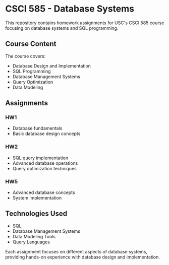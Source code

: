 # CSCI 585 - Database Systems

This repository contains homework assignments for USC's CSCI 585 course focusing on database systems and SQL programming.

## Course Content

The course covers:
- Database Design and Implementation
- SQL Programming
- Database Management Systems
- Query Optimization
- Data Modeling

## Assignments

### HW1
- Database fundamentals
- Basic database design concepts

### HW2
- SQL query implementation
- Advanced database operations
- Query optimization techniques

### HW5
- Advanced database concepts
- System implementation

## Technologies Used
- SQL
- Database Management Systems
- Data Modeling Tools
- Query Languages

Each assignment focuses on different aspects of database systems, providing hands-on experience with database design and implementation.
